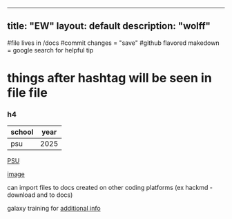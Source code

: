 
---
title: "EW"
layout: default
description: "wolff"
---

#file lives in /docs
#commit changes = "save"
#github flavored makedown = google search for helpful tip 
# things after hashtag will be seen in file file 
### h4

|school|year|
|----|----|
|psu|2025|

[PSU](https://www.psu.edu)

[image](https://th.bing.com/th/id/OIP.AFe5ROUZuAbePm475TzuggAAAA?rs=1&pid=ImgDetMain)

can import files to docs created on other coding platforms (ex hackmd - download and to docs) 

galaxy training for [additional info](https://training.galaxyproject.org/)
